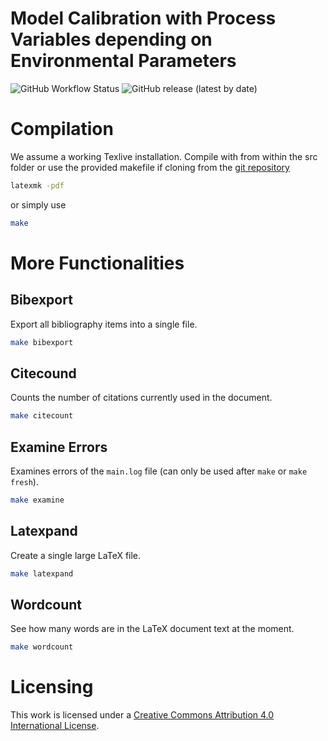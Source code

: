 # Model Calibration with Process Variables depending on Environmental Parameters
![GitHub Workflow Status](https://img.shields.io/github/workflow/status/Spatial-Systems-Biology-Freiburg/2022-10-Predictive-Microbiology-Softwares/Build%20LaTeX%20document?style=flat-square)
![GitHub release (latest by date)](https://img.shields.io/github/v/release/Spatial-Systems-Biology-Freiburg/2022-10-Predictive-Microbiology-Softwares?style=flat-square)

# Compilation
We assume a working Texlive installation.
Compile with from within the src folder or use the provided makefile if cloning from the [git repository](https://github.com/Spatial-Systems-Biology-Freiburg/2022-10-Predictive-Microbiology-Softwares)
```bash
latexmk -pdf
```
or simply use
```bash
make
```
# More Functionalities
## Bibexport
Export all bibliography items into a single file.
```bash
make bibexport
```
## Citecound
Counts the number of citations currently used in the document.
```bash
make citecount
```
## Examine Errors
Examines errors of the `main.log` file (can only be used after `make` or `make fresh`).
```bash
make examine
```
## Latexpand
Create a single large LaTeX file.
```bash
make latexpand
```
## Wordcount
See how many words are in the LaTeX document text at the moment.
```bash
make wordcount
```

# Licensing
This work is licensed under a
[Creative Commons Attribution 4.0 International License](http://creativecommons.org/licenses/by/4.0/).
